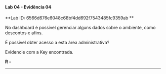 
#### Lab 04 - Evidência 04

**Lab ID: 6566d676e6048c68bf4dd692f7543485fc9359ab **


No dashboard é possível gerenciar alguns dados sobre o ambiente, como descontos e afins.  
  
É possível obter acesso a esta área administrativa?  
  
Evidencie com a Key encontrada.

**R -**

---
